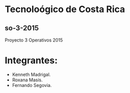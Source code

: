 # Tecnoloógico de Costa Rica
## so-3-2015
Proyecto 3 Operativos 2015

# Integrantes:
- Kenneth Madrigal.
- Roxana Masís.
- Fernando Segovia.

